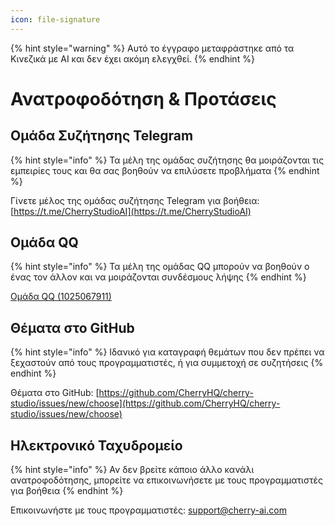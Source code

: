 ```yaml
---
icon: file-signature
---
```


{% hint style="warning" %}
Αυτό το έγγραφο μεταφράστηκε από τα Κινεζικά με AI και δεν έχει ακόμη ελεγχθεί.
{% endhint %}

# Ανατροφοδότηση & Προτάσεις

## Ομάδα Συζήτησης Telegram

{% hint style="info" %}
Τα μέλη της ομάδας συζήτησης θα μοιράζονται τις εμπειρίες τους και θα σας βοηθούν να επιλύσετε προβλήματα
{% endhint %}

Γίνετε μέλος της ομάδας συζήτησης Telegram για βοήθεια: [https://t.me/CherryStudioAI](https://t.me/CherryStudioAI)

## Ομάδα QQ

{% hint style="info" %}
Τα μέλη της ομάδας QQ μπορούν να βοηθούν ο ένας τον άλλον και να μοιράζονται συνδέσμους λήψης
{% endhint %}

[Ομάδα QQ (1025067911)](https://qm.qq.com/q/hlHOddwAS)

## Θέματα στο GitHub

{% hint style="info" %}
Ιδανικό για καταγραφή θεμάτων που δεν πρέπει να ξεχαστούν από τους προγραμματιστές, ή για συμμετοχή σε συζητήσεις
{% endhint %}

Θέματα στο GitHub: [https://github.com/CherryHQ/cherry-studio/issues/new/choose](https://github.com/CherryHQ/cherry-studio/issues/new/choose)

## Ηλεκτρονικό Ταχυδρομείο

{% hint style="info" %}
Αν δεν βρείτε κάποιο άλλο κανάλι ανατροφοδότησης, μπορείτε να επικοινωνήσετε με τους προγραμματιστές για βοήθεια
{% endhint %}

Επικοινωνήστε με τους προγραμματιστές: support@cherry-ai.com